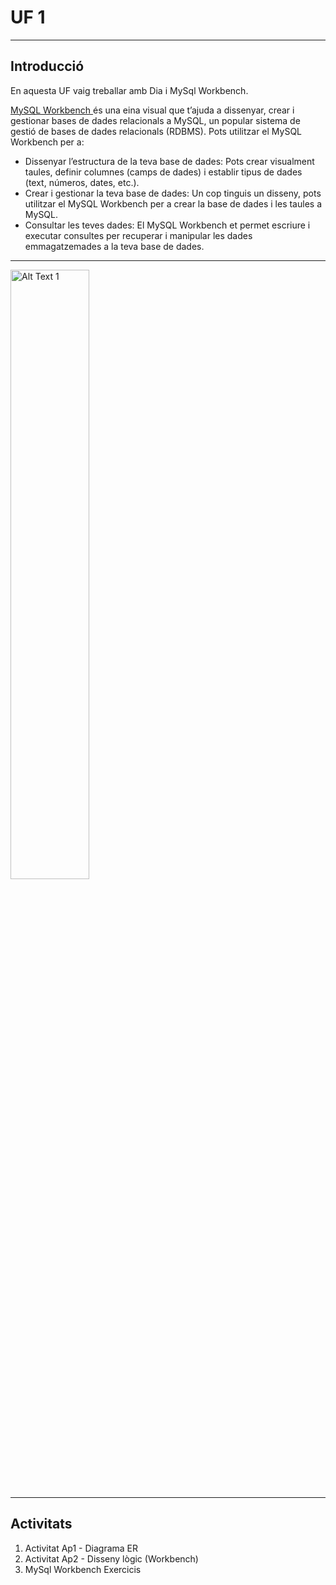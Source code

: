 # UF 1

***

## Introducció

  En aquesta UF vaig treballar amb Dia i MySql Workbench.

  <u> MySQL Workbench </u>és una eina visual que t’ajuda a dissenyar, crear i gestionar bases de dades relacionals a MySQL, un popular sistema de gestió de bases de dades relacionals (RDBMS).       Pots utilitzar el MySQL Workbench per a:

  * Dissenyar l’estructura de la teva base de dades: Pots crear visualment taules, definir columnes (camps de dades) i establir tipus de dades (text, números, dates, etc.).
  * Crear i gestionar la teva base de dades: Un cop tinguis un disseny, pots utilitzar el MySQL Workbench per a crear la base de dades i les taules a MySQL.
  * Consultar les teves dades: El MySQL Workbench et permet escriure i executar consultes per recuperar i manipular les dades emmagatzemades a la teva base de dades.

***

<img src="https://github.com/mahisumit/DAW-Base-de-dades/blob/main/1.%20Introducci%C3%B3%20a%20les%20bases%20de%20dades%20(UF1)/assests/mysql%20workbench.jpg" alt="Alt Text 1" style="width: 50%;" class="center">

***

## Activitats
  1. Activitat Ap1 - Diagrama ER
  2. Activitat Ap2 - Disseny lògic (Workbench)
  3. MySql Workbench Exercicis
